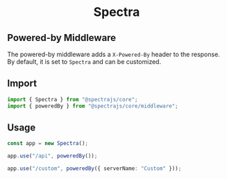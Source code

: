<h1 align="center">Spectra</h1>

## Powered-by Middleware

The powered-by middleware adds a `X-Powered-By` header to the response.
By default, it is set to `Spectra` and can be customized.

## Import

```ts
import { Spectra } from "@spectrajs/core";
import { poweredBy } from "@spectrajs/core/middleware";
```

## Usage

```ts
const app = new Spectra();

app.use("/api", poweredBy());

app.use("/custom", poweredBy({ serverName: "Custom" }));
```
